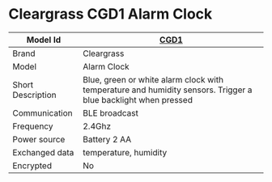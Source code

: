 # Cleargrass CGD1 Alarm Clock

|Model Id|[CGD1](https://github.com/theengs/decoder/blob/development/src/devices/CGD1_json.h)|
|-|-|
|Brand|Cleargrass|
|Model|Alarm Clock|
|Short Description| Blue, green or white alarm clock with temperature and humidity sensors. Trigger a blue backlight when pressed|
|Communication|BLE broadcast|
|Frequency|2.4Ghz|
|Power source|Battery 2 AA|
|Exchanged data|temperature, humidity|
|Encrypted|No|
